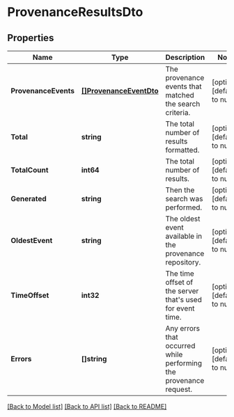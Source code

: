 # ProvenanceResultsDto

## Properties
Name | Type | Description | Notes
------------ | ------------- | ------------- | -------------
**ProvenanceEvents** | [**[]ProvenanceEventDto**](ProvenanceEventDTO.md) | The provenance events that matched the search criteria. | [optional] [default to null]
**Total** | **string** | The total number of results formatted. | [optional] [default to null]
**TotalCount** | **int64** | The total number of results. | [optional] [default to null]
**Generated** | **string** | Then the search was performed. | [optional] [default to null]
**OldestEvent** | **string** | The oldest event available in the provenance repository. | [optional] [default to null]
**TimeOffset** | **int32** | The time offset of the server that&#x27;s used for event time. | [optional] [default to null]
**Errors** | **[]string** | Any errors that occurred while performing the provenance request. | [optional] [default to null]

[[Back to Model list]](../README.md#documentation-for-models) [[Back to API list]](../README.md#documentation-for-api-endpoints) [[Back to README]](../README.md)

